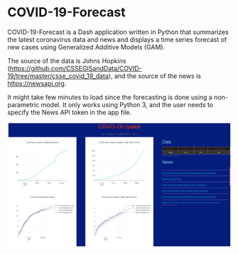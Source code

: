 # COVID-19-Forecast

COVID-19-Forecast is a Dash application written in Python that summarizes the latest coronavirus data and news and displays a time series forecast of new cases using Generalized Additive Models (GAM). 

The source of the data is Johns Hopkins (https://github.com/CSSEGISandData/COVID-19/tree/master/csse_covid_19_data), and the source of the news is https://newsapi.org.

It might take few minutes to load since the forecasting is done using a non-parametric model. It only works using Python 3, and the user needs to specify the News API token in the app file. 

![Image description](https://github.com/ws1001/COVID-19-Forecast/blob/master/covid-19.png)
